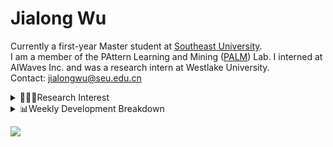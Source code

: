 #  Jialong Wu

Currently a first-year Master student at [Southeast University](https://www.seu.edu.cn/english/).<br>
I am a member of the PAttern Learning and Mining ([PALM](http://palm.seu.edu.cn/home.html)) Lab. I interned at AIWaves Inc. and was a research intern at Westlake University.<br>
Contact: jialongwu@seu.edu.cn
<details><summary>👨🏻‍💻Research Interest</summary>
My current research interests primarily encompass three aspects:

- Exploring the **synergies** between large-scale and small-scale models.
- Investigating the <strong>personalization and interactive</strong> abilities of LLMs.
- Utilizing  <strong>causal inference</strong>  to mitigate bias in conventional NLP tasks.

Recent works:
[Constituency Parsing using LLMs](https://arxiv.org/pdf/2310.19462.pdf), [Agents](https://arxiv.org/pdf/2309.07870.pdf)
</details>

<details><summary>📊Weekly Development Breakdown</summary>

<!--START_SECTION:waka-->

```txt
From: 09 January 2024 - To: 16 January 2024

Total Time: 21 hrs 38 mins

Python       11 hrs 41 mins  █████████████▓░░░░░░░░░░░   54.00 %
Other        3 hrs 41 mins   ████▒░░░░░░░░░░░░░░░░░░░░   17.04 %
Bash         3 hrs 14 mins   ███▓░░░░░░░░░░░░░░░░░░░░░   15.00 %
Text         1 hr 26 mins    █▓░░░░░░░░░░░░░░░░░░░░░░░   06.65 %
YAML         1 hr 14 mins    █▒░░░░░░░░░░░░░░░░░░░░░░░   05.75 %
```

<!--END_SECTION:waka-->

[![wakatime](https://wakatime.com/badge/user/c6720b29-9431-4a60-bc9d-e1fb2b6bd65f.svg)](https://wakatime.com/@c6720b29-9431-4a60-bc9d-e1fb2b6bd65f)
</details>

![](https://komarev.com/ghpvc/?username=callanwu)
